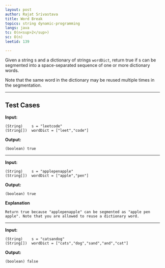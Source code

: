 ```yaml
---
layout: post
author: Rajat Srivastava
title: Word Break
topics: string dynamic-programming
langs: java
tc: O(n<sup>2</sup>)
sc: O(n)
leetid: 139

---
```


Given a string s and a dictionary of strings `wordDict`, return true if s can be segmented into a space-separated sequence of one or more dictionary words.

Note that the same word in the dictionary may be reused multiple times in the segmentation.

---
## Test Cases

**Input:**

    (String)    s = "leetcode"
    (String[])  wordDict = ["leet","code"]

**Output:**

    (boolean) true

---

**Input:**

    (String)    s = "applepenapple"
    (String[])  wordDict = ["apple","pen"]

**Output:**

    (boolean) true

**Explanation**

    Return true because "applepenapple" can be segmented as "apple pen apple". Note that you are allowed to reuse a dictionary word.

---

**Input:**

    (String)    s = "catsandog"
    (String[])  wordDict = ["cats","dog","sand","and","cat"]

**Output:**

    (boolean) false